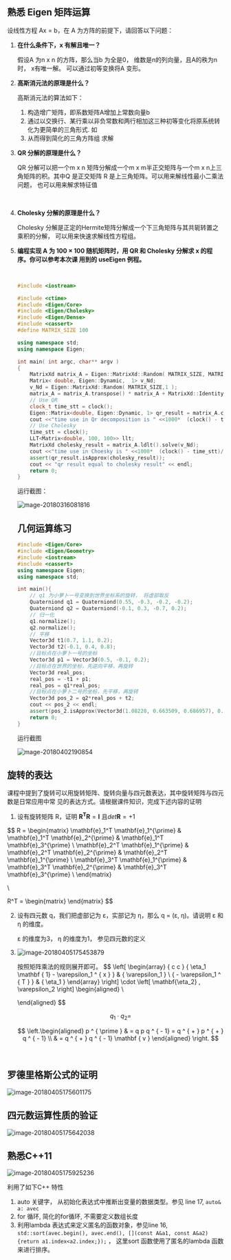 ## 熟悉 Eigen 矩阵运算

设线性⽅程 Ax = b，在 A 为⽅阵的前提下，请回答以下问题：

1. **在什么条件下，x 有解且唯⼀？**

   假设A 为n x n 的方阵，那么当b 为全是0， 维数是n的列向量，且A的秩为n 时， x有唯一解。 可以通过初等变换将A 变形。

2. **⾼斯消元法的原理是什么？**

   高斯消元法的算法如下：

   1. 构造增广矩阵，即系数矩阵A增加上常数向量b
   2. 通过以交换行、某行乘以非负常数和两行相加这三种初等变化将原系统转化为更简单的三角形式. 如
   3. 从而得到简化的三角方阵组 求解

3. **QR 分解的原理是什么？**

   QR 分解可以把一个m x n 矩阵分解成一个m x m半正交矩阵与一个m x n上三角矩阵的积。其中Q 是正交矩阵 R 是上三角矩阵。可以用来解线性最小二乘法问题， 也可以用来解求特征值

   ​

4. **Cholesky 分解的原理是什么？**

   Cholesky 分解是正定的Hermite矩阵分解成一个下三角矩阵与其共轭转置之乘积的分解， 可以用来快速求解线性方程组。

5. **编程实现 A 为 100 × 100 随机矩阵时，⽤ QR 和 Cholesky 分解求 x 的程序。你可以参考本次课 ⽤到的 useEigen 例程。**

   ​

   ```c++
   #include <iostream>

   #include <ctime>
   #include <Eigen/Core>
   #include <Eigen/Cholesky>
   #include <Eigen/Dense>
   #include <cassert>
   #define MATRIX_SIZE 100

   using namespace std;
   using namespace Eigen;

   int main( int argc, char** argv )
   {
       MatrixXd matrix_A = Eigen::MatrixXd::Random( MATRIX_SIZE, MATRIX_SIZE );;
       Matrix< double, Eigen::Dynamic,  1> v_Nd;
       v_Nd = Eigen::MatrixXd::Random( MATRIX_SIZE,1 );
       matrix_A = matrix_A.transpose() * matrix_A + MatrixXd::Identity(MATRIX_SIZE, MATRIX_SIZE);
       // Use QR
       clock_t time_stt = clock();
       Eigen::Matrix<double, Eigen::Dynamic, 1> qr_result = matrix_A.colPivHouseholderQr().solve(v_Nd);
       cout <<"time use in Qr decomposition is " <<1000*  (clock() - time_stt)/(double)CLOCKS_PER_SEC <<"ms" << endl;
       // Use Cholesky
       time_stt = clock();
       LLT<Matrix<double, 100, 100>> llt;
       MatrixXd cholesky_result = matrix_A.ldlt().solve(v_Nd);
       cout <<"time use in Choesky is " <<1000*  (clock() - time_stt)/(double)CLOCKS_PER_SEC <<"ms" << endl;
       assert(qr_result.isApprox(cholesky_result));
       cout << "qr result equal to cholesky result" << endl;
       return 0;
   }
   ```

   运行截图：

   ![mage-20180316081816](https://farm5.staticflickr.com/4780/40133716044_b54be2da4e_o.png)

   ## 几何运算练习

   ```c++
   #include <Eigen/Core>
   #include <Eigen/Geometry>
   #include <iostream>
   #include <cassert>
   using namespace Eigen;
   using namespace std;

   int main(){
       // q1 为小萝卜一号变换到世界坐标系的旋转， 将虚部取反
       Quaterniond q1 = Quaterniond(0.55, -0.3, -0.2, -0.2);
       Quaterniond q2 = Quaterniond(-0.1, 0.3, -0.7, 0.2);
       // 归一化
       q1.normalize();
       q2.normalize();
       // 平移
       Vector3d t1(0.7, 1.1, 0.2);
       Vector3d t2(-0.1, 0.4, 0.8);
       //目标点在小萝卜一号的坐标
       Vector3d p1 = Vector3d(0.5, -0.1, 0.2);
       //目标点在世界的坐标，先逆向平移，再旋转
       Vector3d real_pos;
       real_pos = -t1 + p1;
       real_pos = q1*real_pos;
       //目标点在小萝卜二号的坐标，先平移，再旋转
       Vector3d pos_2 = q2*real_pos + t2;
       cout << pos_2 << endl;
       assert(pos_2.isApprox(Vector3d(1.08228, 0.663509, 0.686957), 0.00001));
       return 0;
   }
   ```

   运行截图

   ![mage-20180402190854](https://farm1.staticflickr.com/887/27324499298_7a65200d0c_o.jpg)

## 旋转的表达

课程中提到了旋转可以⽤旋转矩阵、旋转向量与四元数表达，其中旋转矩阵与四元数是⽇常应⽤中常 见的表达⽅式。请根据课件知识，完成下述内容的证明

1. 设有旋转矩阵 R，证明 $\boldsymbol{R^T} \boldsymbol{R}= \boldsymbol{I}$ 且$det \boldsymbol{R} = +1$


$$
R = \begin{matrix}
\mathbf{e}_1^T \mathbf{e}_1^{\prime} & \mathbf{e}_1^T \mathbf{e}_2^{\prime} & \mathbf{e}_1^T \mathbf{e}_3^{\prime} \\
\mathbf{e}_2^T \mathbf{e}_1^{\prime} & \mathbf{e}_2^T \mathbf{e}_2^{\prime} & \mathbf{e}_2^T \mathbf{e}_1^{\prime} \\
\mathbf{e}_3^T \mathbf{e}_1^{\prime} & \mathbf{e}_3^T \mathbf{e}_2^{\prime} & \mathbf{e}_3^T \mathbf{e}_3^{\prime} \\
\end{matrix}

\\

R^T = \begin{matrix}
\end{matrix}
$$

2. 设有四元数 q，我们把虚部记为 ε，实部记为 η，那么 q = (ε, η)。请说明 ε 和 η 的维度。

   ε 的维度为3， η 的维度为1， 参见四元数的定义


3. ![image-20180405175453879](https://farm1.staticflickr.com/789/26392932497_277b312cde_o.png)

   按照矩阵乘法的规则展开即可。
   $$
   \left[ \begin{array} { c c } { \eta_1 \mathbf { 1} - \varepsilon_1 ^ { x } } & { \varepsilon_1 } \\ { - \varepsilon_1 ^ { T } } & { \eta_1 } \end{array} \right] \cdot \left[  \mathbf{\eta_2} ,   \varepsilon_2 \right] \begin{aligned}  \\

   \end{aligned}
   $$

   $$
   q _ { 1} \cdot q _ { 2} =
   $$

   $$
   \left.\begin{aligned} p ^ { \prime } & = q p q ^ { - 1} = q ^ { + } p ^ { + } q ^ { - 1} \\ & = q ^ { + } q ^ { - 1} \mathbf { v } \end{aligned} \right.
   $$

   ​

## 罗德里格斯公式的证明

![image-20180405175601175](https://farm1.staticflickr.com/877/27391329758_7e0da46b8e_o.png)

## 四元数运算性质的验证

![image-20180405175642038](/var/folders/cv/v2fn95213fxd0j95m7b8x3cc3kgctq/T/abnerworks.Typora/image-20180405175642038.png)

## 熟悉C++11

![image-20180405175925236](https://farm1.staticflickr.com/809/27391375948_774fd082c6_o.png)

利用了如下C++ 特性

1. auto 关键字， 从初始化表达式中推断出变量的数据类型。参见 line 17, `auto& a: avec`
2. for 循环, 简化的for循环, 不需要定义数组长度
3. 利用lambda 表达式来定义匿名的函数对象，参见line 16, `std::sort(avec.begin(), avec.end(), [](const A&a1, const A&a2) {return a1.index<a2.index;});` ， 这里sort 函数使用了匿名的lambda 函数来进行排序。